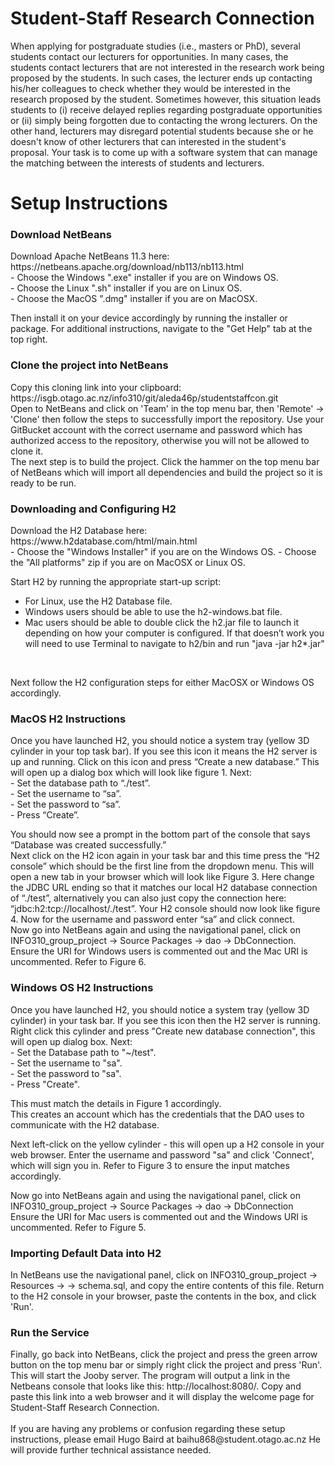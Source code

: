 Student-Staff Research Connection
===============

When applying for postgraduate studies (i.e., masters or PhD), several students contact our lecturers for opportunities. In many cases, the students contact lecturers that are not interested in the research work being proposed by the students. In such cases, the lecturer ends up contacting his/her colleagues to check whether they would be interested in the research proposed by the student. Sometimes however, this situation leads students to (i) receive delayed replies regarding postgraduate opportunities or (ii) simply being forgotten due to contacting the wrong lecturers. On the other hand, lecturers may disregard potential students because she or he doesn't know of other lecturers that can interested in the student's proposal. Your task is to come up with a software system that can manage the matching between the interests of students and lecturers.

# Setup Instructions

<h3>Download NetBeans</h3>
Download Apache NetBeans 11.3 here: https://netbeans.apache.org/download/nb113/nb113.html
<br>
- Choose the Windows ".exe" installer if you are on Windows OS.
<br>
- Choose the Linux ".sh" installer if you are on Linux OS.
<br>
- Choose the MacOS ".dmg" installer if you are on MacOSX.
<br>

Then install it on your device accordingly by running the installer or package. For additional instructions, navigate to the "Get Help" tab at the top right. 
<br>
<h3> Clone the project into NetBeans</h3>
Copy this cloning link into your clipboard: https://isgb.otago.ac.nz/info310/git/aleda46p/studentstaffcon.git
<br>
Open to NetBeans and click on 'Team' in the top menu bar, then 'Remote' -> 'Clone' then follow the steps to successfully import the repository. Use your GitBucket account with the correct username and password which has authorized access to the repository, otherwise you will not be allowed to clone it.
<br>
The next step is to build the project. Click the hammer on the top menu bar of NetBeans which will import all dependencies and build the project so it is ready to be run.
<br>
<h3>Downloading and Configuring H2</h3>
Download the H2 Database here: https://www.h2database.com/html/main.html
<br>
- Choose the "Windows Installer" if you are on the Windows OS.
- Choose the "All platforms" zip if you are on MacOSX or Linux OS.
<br>

Start H2 by running the appropriate start-up script:
<br>

- For Linux, use the H2 Database file. 
- Windows users should be able to use the h2-windows.bat file.
- Mac users should be able to double click the h2.jar file to launch it depending on how your computer is configured. If that doesn’t work you will need to use Terminal to navigate to h2/bin and run "java -jar h2*.jar"
<br>

Next follow the H2 configuration steps for either MacOSX or Windows OS accordingly.
<br>
<h3> MacOS H2 Instructions </h3>
Once you have launched H2, you should notice a system tray (yellow 3D cylinder in your top task bar). If you see this icon it means the H2 server is up and running. Click on this icon and press “Create a new database.” This will open up a dialog box which will look like figure 1. Next:
<br>
- Set the database path to “./test”.
<br>
- Set the username to “sa”.
<br>
- Set the password to “sa”.
<br>
- Press “Create”.
<br>

You should now see a prompt in the bottom part of the console that says “Database was created successfully.”
<br>
Next click on the H2 icon again in your task bar and this time press the “H2 console” which should be the first line from the dropdown menu. This will open a new tab in your browser which will look like Figure 3. Here change the JDBC URL ending so that it matches our local H2 database connection of “./test”, alternatively you can also just copy the connection here: “jdbc:h2:tcp://localhost/./test”. Your H2 console should now look like figure 4. Now for the username and password enter “sa” and click connect. 
<br>
Now go into NetBeans again and using the navigational panel, click on INFO310_group_project -> Source Packages -> dao -> DbConnection. Ensure the URI for Windows users is commented out and the Mac URI is uncommented. Refer to Figure 6.
<br>

<h3> Windows OS H2 Instructions</h3>
Once you have launched H2, you should notice a system tray (yellow 3D cylinder) in your task bar. If you see this icon then the H2 server is running. Right click this cylinder and press "Create new database connection", this will open up dialog box. Next:
<br>
- Set the Database path to "~/test".
<br>
- Set the username to "sa".
<br>
- Set the password to "sa".
<br>
- Press "Create".
<br>

This must match the details in Figure 1 accordingly.
<br>
This creates an account which has the credentials that the DAO uses to communicate with the H2 database.
<br>

Next left-click on the yellow cylinder - this will open up a H2 console in your web browser. Enter the username and password "sa" and click 'Connect', which will sign you in. Refer to Figure 3 to ensure the input matches accordingly.
<br>

Now go into NetBeans again and using the navigational panel, click on INFO310_group_project -> Source Packages -> dao -> DbConnection
<br>
Ensure the URI for Mac users is commented out and the Windows URI is uncommented. Refer to Figure 5.
<br>
<h3> Importing Default Data into H2 </h3>
In NetBeans use the navigational panel, click on INFO310_group_project -> Resources -> <default package> -> schema.sql, and copy the entire contents of this file. Return to the H2 console in your browser, paste the contents in the box, and click 'Run'.  
<br>
<h3> Run the Service </h3>
Finally, go back into NetBeans, click the project and press the green arrow button on the top menu bar or simply right click the project and press 'Run'.
This will start the Jooby server. The program will output a link in the Netbeans console that looks like this: http://localhost:8080/. Copy and paste this link into a web browser and it will display the welcome page for Student-Staff Research Connection.
<br><br>
If you are having any problems or confusion regarding these setup instructions, please email Hugo Baird at baihu868@student.otago.ac.nz
He will provide further technical assistance needed.
<br><br>
